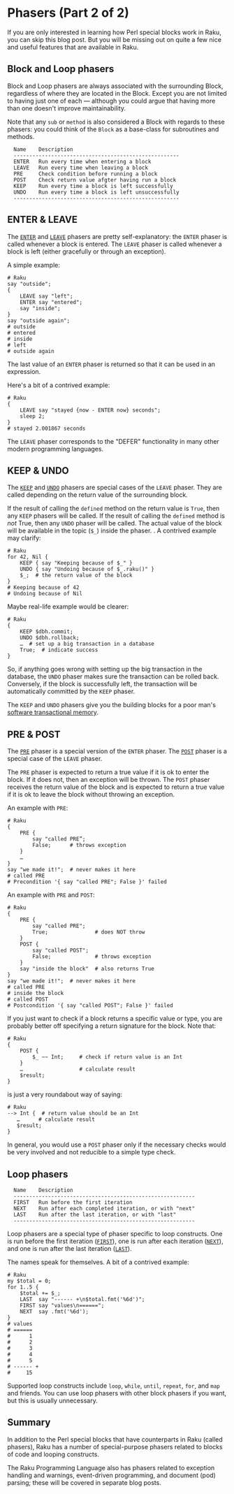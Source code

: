 # Phasers (Part 2 of 2)
If you are only interested in learning how Perl special blocks work in Raku, you can skip this blog post.  But you will be missing out on quite a few nice and useful features that are available in Raku.

## Block and Loop phasers
Block and Loop phasers are always associated with the surrounding Block, regardless of where they are located in the Block. Except you are not limited to having just one of each — although you could argue that having more than one doesn't improve maintainability.

Note that any `sub` or `method` is also considered a Block with regards to these phasers: you could think of the `Block` as a base-class for subroutines and methods.
```
  Name    Description
  -----------------------------------------------------
  ENTER   Run every time when entering a block
  LEAVE   Run every time when leaving a block
  PRE     Check condition before running a block
  POST    Check return value afgter having run a block
  KEEP    Run every time a block is left successfully
  UNDO    Run every time a block is left unsuccessfully
  -----------------------------------------------------
```
## ENTER & LEAVE
The [`ENTER`](https://docs.raku.org/language/phasers#ENTER) and [`LEAVE`](https://docs.raku.org/language/phasers#LEAVE) phasers are pretty self-explanatory: the `ENTER` phaser is called whenever a block is entered. The `LEAVE` phaser is called whenever a block is left (either gracefully or through an exception).

A simple example:
```
# Raku
say "outside";
{
    LEAVE say "left";
    ENTER say "entered";
    say "inside";
}
say "outside again";
# outside
# entered
# inside
# left
# outside again
```
The last value of an `ENTER` phaser is returned so that it can be used in an expression.

Here's a bit of a contrived example:
```
# Raku
{
    LEAVE say "stayed {now - ENTER now} seconds";
    sleep 2;
}
# stayed 2.001867 seconds
```
The `LEAVE` phaser corresponds to the "DEFER" functionality in many other modern programming languages.

## KEEP & UNDO
The [`KEEP`](https://docs.raku.org/language/phasers#KEEP) and [`UNDO`](https://docs.raku.org/language/phasers#UNDO) phasers are special cases of the `LEAVE` phaser. They are called depending on the return value of the surrounding block.

If the result of calling the `defined` method on the return value is `True`, then any `KEEP` phasers will be called. If the result of calling the `defined` method is *not* True, then any `UNDO` phaser will be called. The actual value of the block will be available in the topic (`$_`) inside the phaser.
.
A contrived example may clarify:
```
# Raku
for 42, Nil {
    KEEP { say "Keeping because of $_" }
    UNDO { say "Undoing because of $_.raku()" }
    $_;  # the return value of the block
}
# Keeping because of 42
# Undoing because of Nil
```
Maybe real-life example would be clearer:
```
# Raku
{
    KEEP $dbh.commit;
    UNDO $dbh.rollback;
    …  # set up a big transaction in a database
    True;  # indicate success
}
```
So, if anything goes wrong with setting up the big transaction in the database, the `UNDO` phaser makes sure the transaction can be rolled back. Conversely, if the block is successfully left, the transaction will be automatically committed by the `KEEP` phaser.

The `KEEP` and `UNDO` phasers give you the building blocks for a poor man's [software transactional memory](https://en.wikipedia.org/wiki/Software_transactional_memory).

## PRE & POST
The [`PRE`](https://docs.raku.org/language/phasers#PRE) phaser is a special version of the `ENTER` phaser. The [`POST`](https://docs.raku.org/language/phasers#PRE) phaser is a special case of the `LEAVE` phaser.

The `PRE` phaser is expected to return a true value if it is ok to enter the block. If it does not, then an exception will be thrown. The `POST` phaser receives the return value of the block and is expected to return a true value if it is ok to leave the block without throwing an exception.

An example with `PRE`:
```
# Raku
{
    PRE {
        say "called PRE”;
        False;      # throws exception
    }
    …
}
say "we made it!";  # never makes it here
# called PRE
# Precondition '{ say "called PRE"; False }' failed
```
An example with `PRE` and `POST`:
```
# Raku
{
    PRE {
        say "called PRE";
        True;               # does NOT throw
    }
    POST {
        say "called POST";
        False;              # throws exception
    }
    say "inside the block"  # also returns True
}
say "we made it!";  # never makes it here
# called PRE
# inside the block
# called POST
# Postcondition '{ say "called POST"; False }' failed
```

If you just want to check if a block returns a specific value or type, you are probably better off specifying a return signature for the block. Note that:
```
# Raku
{
    POST {
        $_ ~~ Int;     # check if return value is an Int
    }
    …                  # calculate result
    $result;
}
```
is just a very roundabout way of saying:
```
# Raku
--> Int {  # return value should be an Int
   …      # calculate result
   $result;
}
```
In general, you would use a `POST` phaser only if the necessary checks would be very involved and not reducible to a simple type check.

## Loop phasers
```
  Name    Description
  ----------------------------------------------------------
  FIRST   Run before the first iteration
  NEXT    Run after each completed iteration, or with "next"
  LAST    Run after the last iteration, or with "last"
  ----------------------------------------------------------
```
Loop phasers are a special type of phaser specific to loop constructs. One is run before the first iteration ([`FIRST`](https://docs.raku.org/language/phasers#FIRST)), one is run after each iteration ([`NEXT`](https://docs.raku.org/language/phasers#FIRST)), and one is run after the last iteration ([`LAST`](https://docs.raku.org/language/phasers#FIRST)).

The names speak for themselves. A bit of a contrived example:
```
# Raku
my $total = 0;
for 1..5 {
    $total += $_;
    LAST  say "------ +\n$total.fmt('%6d')";
    FIRST say "values\n======";
    NEXT  say .fmt('%6d');
}
# values
# ======
#      1
#      2
#      3
#      4
#      5
# ------ +
#     15
```
Supported loop constructs include `loop`, `while`, `until`, `repeat`, `for`, and `map` and friends.  You can use loop phasers with other block phasers if you want, but this is usually unnecessary.

## Summary
In addition to the Perl special blocks that have counterparts in Raku (called phasers), Raku has a number of special-purpose phasers related to blocks of code and looping constructs.

The Raku Programming Language also has phasers related to exception handling and warnings, event-driven programming, and document (pod) parsing; these will be covered in separate blog posts.
